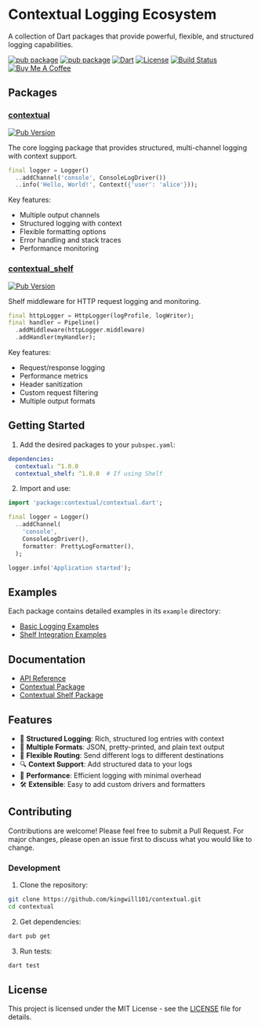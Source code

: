 # Contextual Logging Ecosystem

A collection of Dart packages that provide powerful, flexible, and structured logging capabilities.


[![pub package](https://img.shields.io/pub/v/contextual.svg?label=contextual)](https://pub.dev/packages/contextual)
[![pub package](https://img.shields.io/pub/v/contextual_shelf.svg?label=contextual_shelf)](https://pub.dev/packages/contextual_shelf)
[![Dart](https://img.shields.io/badge/dart-%3E%3D3.6.0-blue.svg)](https://dart.dev/)
[![License](https://img.shields.io/badge/license-MIT-purple.svg)](LICENSE)
[![Build Status](https://github.com/kingwill101/contextual/workflows/Dart/badge.svg)](https://github.com/kingwill101/contextual/actions)
[![Buy Me A Coffee](https://img.shields.io/badge/Buy%20Me%20A%20Coffee-support-yellow.svg)](https://www.buymeacoffee.com/kingwill101)

## Packages

### [contextual](contextual/)
[![Pub Version](https://img.shields.io/pub/v/contextual)](https://pub.dev/packages/contextual)

The core logging package that provides structured, multi-channel logging with context support.

```dart
final logger = Logger()
  ..addChannel('console', ConsoleLogDriver())
  ..info('Hello, World!', Context({'user': 'alice'}));
```

Key features:
- Multiple output channels
- Structured logging with context
- Flexible formatting options
- Error handling and stack traces
- Performance monitoring

### [contextual_shelf](contextual_shelf/)
[![Pub Version](https://img.shields.io/pub/v/contextual_shelf)](https://pub.dev/packages/contextual_shelf)

Shelf middleware for HTTP request logging and monitoring.

```dart
final httpLogger = HttpLogger(logProfile, logWriter);
final handler = Pipeline()
  .addMiddleware(httpLogger.middleware)
  .addHandler(myHandler);
```

Key features:
- Request/response logging
- Performance metrics
- Header sanitization
- Custom request filtering
- Multiple output formats

## Getting Started

1. Add the desired packages to your `pubspec.yaml`:
```yaml
dependencies:
  contextual: ^1.0.0
  contextual_shelf: ^1.0.0  # If using Shelf
```

2. Import and use:
```dart
import 'package:contextual/contextual.dart';

final logger = Logger()
  ..addChannel(
    'console',
    ConsoleLogDriver(),
    formatter: PrettyLogFormatter(),
  );

logger.info('Application started');
```

## Examples

Each package contains detailed examples in its `example` directory:

- [Basic Logging Examples](contextual/example/)
- [Shelf Integration Examples](contextual_shelf/example/)

## Documentation

- [API Reference](https://pub.dev/documentation/contextual/latest/)
- [Contextual Package](contextual/README.md)
- [Contextual Shelf Package](contextual_shelf/README.md)

## Features

- 📝 **Structured Logging**: Rich, structured log entries with context
- 🎨 **Multiple Formats**: JSON, pretty-printed, and plain text output
- 🔄 **Flexible Routing**: Send different logs to different destinations
- 🔍 **Context Support**: Add structured data to your logs
- 🚀 **Performance**: Efficient logging with minimal overhead
- 🛠️ **Extensible**: Easy to add custom drivers and formatters

## Contributing

Contributions are welcome! Please feel free to submit a Pull Request. For major changes, please open an issue first to discuss what you would like to change.

### Development

1. Clone the repository:
```bash
git clone https://github.com/kingwill101/contextual.git
cd contextual
```

2. Get dependencies:
```bash
dart pub get
```

3. Run tests:
```bash
dart test
```

## License

This project is licensed under the MIT License - see the [LICENSE](LICENSE) file for details. 